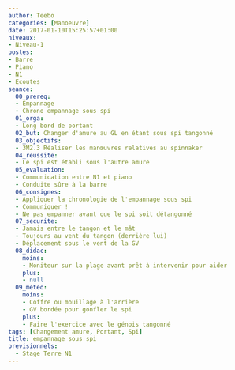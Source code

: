 ```yaml
---
author: Teebo
categories: [Manoeuvre]
date: 2017-01-10T15:25:57+01:00
niveaux:
- Niveau-1
postes:
- Barre
- Piano
- N1
- Ecoutes
seance:
  00_prereq:
  - Empannage
  - Chrono empannage sous spi
  01_orga:
  - Long bord de portant
  02_but: Changer d'amure au GL en étant sous spi tangonné
  03_objectifs:
  - 3M2.3 Réaliser les manœuvres relatives au spinnaker
  04_reussite:
  - Le spi est établi sous l'autre amure
  05_evaluation:
  - Communication entre N1 et piano
  - Conduite sûre à la barre
  06_consignes:
  - Appliquer la chronologie de l'empannage sous spi
  - Communiquer !
  - Ne pas empanner avant que le spi soit détangonné
  07_securite:
  - Jamais entre le tangon et le mât
  - Toujours au vent du tangon (derrière lui)
  - Déplacement sous le vent de la GV
  08_didac:
    moins:
    - Moniteur sur la plage avant prêt à intervenir pour aider
    plus:
    - null
  09_meteo:
    moins:
    - Coffre ou mouillage à l'arrière
    - GV bordée pour gonfler le spi
    plus:
    - Faire l'exercice avec le génois tangonné
tags: [Changement amure, Portant, Spi]
title: empannage sous spi
previsionnels:
  - Stage Terre N1
---
```

